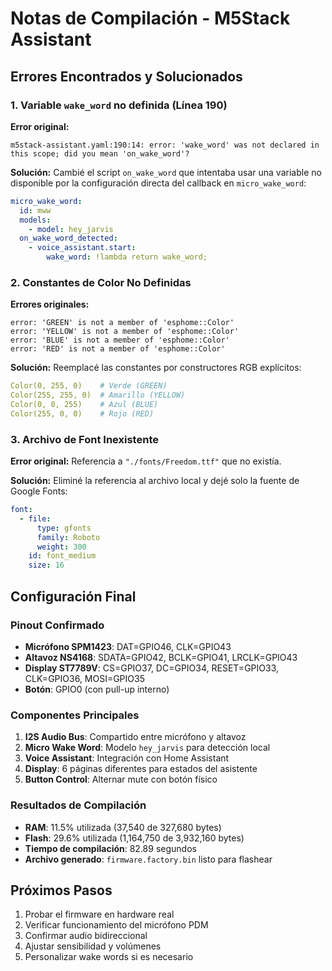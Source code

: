 # Notas de Compilación - M5Stack Assistant

## Errores Encontrados y Solucionados

### 1. Variable `wake_word` no definida (Línea 190)
**Error original:**
```
m5stack-assistant.yaml:190:14: error: 'wake_word' was not declared in this scope; did you mean 'on_wake_word'?
```

**Solución:**
Cambié el script `on_wake_word` que intentaba usar una variable no disponible por la configuración directa del callback en `micro_wake_word`:
```yaml
micro_wake_word:
  id: mww
  models:
    - model: hey_jarvis
  on_wake_word_detected:
    - voice_assistant.start:
        wake_word: !lambda return wake_word;
```

### 2. Constantes de Color No Definidas
**Errores originales:**
```
error: 'GREEN' is not a member of 'esphome::Color'
error: 'YELLOW' is not a member of 'esphome::Color'
error: 'BLUE' is not a member of 'esphome::Color'
error: 'RED' is not a member of 'esphome::Color'
```

**Solución:**
Reemplacé las constantes por constructores RGB explícitos:
```yaml
Color(0, 255, 0)    # Verde (GREEN)
Color(255, 255, 0)  # Amarillo (YELLOW)
Color(0, 0, 255)    # Azul (BLUE)
Color(255, 0, 0)    # Rojo (RED)
```

### 3. Archivo de Font Inexistente
**Error original:**
Referencia a `"./fonts/Freedom.ttf"` que no existía.

**Solución:**
Eliminé la referencia al archivo local y dejé solo la fuente de Google Fonts:
```yaml
font:
  - file:
      type: gfonts
      family: Roboto
      weight: 300
    id: font_medium
    size: 16
```

## Configuración Final

### Pinout Confirmado
- **Micrófono SPM1423**: DAT=GPIO46, CLK=GPIO43
- **Altavoz NS4168**: SDATA=GPIO42, BCLK=GPIO41, LRCLK=GPIO43
- **Display ST7789V**: CS=GPIO37, DC=GPIO34, RESET=GPIO33, CLK=GPIO36, MOSI=GPIO35
- **Botón**: GPIO0 (con pull-up interno)

### Componentes Principales
1. **I2S Audio Bus**: Compartido entre micrófono y altavoz
2. **Micro Wake Word**: Modelo `hey_jarvis` para detección local
3. **Voice Assistant**: Integración con Home Assistant
4. **Display**: 6 páginas diferentes para estados del asistente
5. **Button Control**: Alternar mute con botón físico

### Resultados de Compilación
- **RAM**: 11.5% utilizada (37,540 de 327,680 bytes)
- **Flash**: 29.6% utilizada (1,164,750 de 3,932,160 bytes)
- **Tiempo de compilación**: 82.89 segundos
- **Archivo generado**: `firmware.factory.bin` listo para flashear

## Próximos Pasos
1. Probar el firmware en hardware real
2. Verificar funcionamiento del micrófono PDM
3. Confirmar audio bidireccional
4. Ajustar sensibilidad y volúmenes
5. Personalizar wake words si es necesario
